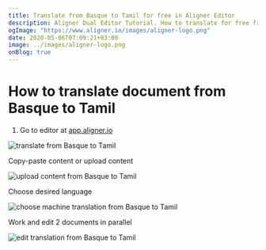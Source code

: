 ```yaml
---
title: Translate from Basque to Tamil for free in Aligner Editor
description: Aligner Dual Editor Tutorial. How to translate for free from Basque to Tamil. Aligner is multilingual document management platform. 
ogImage: "https://www.aligner.io/images/aligner-logo.png"
date: 2020-05-06T07:09:21+03:00
image: ../images/aligner-logo.png
onBlog: true
---
```


# How to translate document from Basque to Tamil

1. Go to editor at [app.aligner.io](https://app.aligner.io "Aligner App web page")

![translate from Basque to Tamil](../aligner-blank-editor.png "translate from Basque to Tamil")

Copy-paste content or upload content

![upload content from Basque to Tamil](../aligner-uploaded-document.png "upload content from Basque to Tamil")

Choose desired language

![choose machine translation from Basque to Tamil](../aligner-language-dropdown.png "choose machine translation from Basque to Tamil")

Work and edit 2 documents in parallel

![edit translation from Basque to Tamil](../aligner-double-sitded-editor.png "edit translation from Basque to Tamil")

